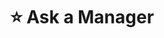 ---
title: "⭐️ Ask a Manager"
description: 'Selain hygiene factor, salah satu hal yang penting banget di bagian HR adalah decision making terutama untuk case yang belum pernah dialami sama perusahaan, atau masuknya ranah abu abu. Case study di buku ini banyak sekali, dan bagusnya Alisson gak cuma memberikan pendapatnya tentang apa yang harus dilakukan di tiap study case, tapi juga menjelaskan, basic decision making process.'
cover: "images/reading/ask-a-manager.jpeg"
publishDate: 2021-03-12
authors: "Alison Green"
categories: ["business & leadership"]
---